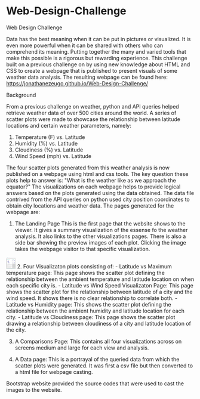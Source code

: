 # Web-Design-Challenge

Web Design Challenge

Data has the best meaning when it can be put in pictures or visualized. It is even more powerful when it can be shared with others who can comprehend its meaning. Putting together the many and varied tools that make this possible is a rigorous but rewarding experience. This challenge built on a previous challenge on by using new knowledge about HTML and CSS to create a webpage that is published to present visuals of some weather data analysis. The resulting webpage can be found here: https://jonathanezeugo.github.io/Web-Design-Challenge/


Background

From a previous challenge on weather, python and API queries helped retrieve weather data of over 500 cities around the world. A series of scatter plots were made to showcase the relationship between latitude locations and certain weather parameters, namely:

1. Temperature (F) vs. Latitude
2. Humidity (%) vs. Latitude
3. Cloudiness (%) vs. Latitude
4. Wind Speed (mph) vs. Latitude

The four scatter plots generated from this weather analysis is now published on a webpage using html and css tools. The key question these plots help to answer is: "What is the weather like as we approach the equator?" The visualizations on each webpage helps to provide logical answers based on the plots generated using the data obtained. The data file contrived from the API queries on python used city position coordinates to obtain city locations and weather data. The pages generated for the webpage are:

1. The Landing Page
    This is the first page that the website shows to the viewer. It gives a summary visualization of the essense fo the weather analysis. It also links to the other visualizations pages. There is also a side bar showing the preview images of each plot. Clicking the image takes the webpage visitor to that specific visualization. 
<img src="Landing_Page.png" width="25" height="30" >
2. Four Visualizaton plots consisting of:
    - Latitude vs Maximum temperature page: This page shows the scatter plot defining the relationship between the ambient temperature and latitude location on when each specific city is.
    - Latitude vs Wind Speed Visualizaton Page: This page shows the scatter plot for the relationship between latitude of a city and the wind speed. It shows there is no clear relationship to correlate both.
    - Latitude vs Humidity page: This shows the scatter plot defining the relationship between the ambient humidity and latitude location for each city. 
    - Latitude vs Cloudiness page: This page shows the scatter plot drawing a relationship between cloudiness of a city and latitude location of the city.

3. A Comparisons Page:
    This contains all four visualizations across on screens medium and large for each view and analysis.

4. A Data page:
    This is a portrayal of the queried data from which the scatter plots were generated. It was first a csv file but then converted to a html file for webpage casting. 

Bootstrap website provided the source codes that were used to cast the images to the website. 
